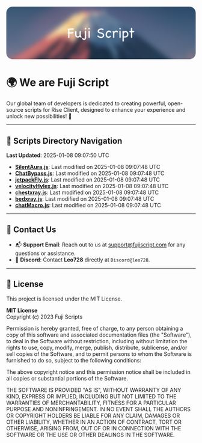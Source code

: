 ![Banner](.github/b.webp)

# 🌍 **We are Fuji Script**

Our global team of developers is dedicated to creating powerful, open-source scripts for Rise Client, designed to enhance your experience and unlock new possibilities! 🌟

---
<!-- SCRIPTS_NAVIGATION_START -->
## 📂 **Scripts Directory Navigation**

**Last Updated**: 2025-01-08 09:07:50 UTC

- **[SilentAura.js](scripts/SilentAura.js)**: Last modified on 2025-01-08 09:07:48 UTC
- **[ChatBypass.js](scripts/ChatBypass.js)**: Last modified on 2025-01-08 09:07:48 UTC
- **[jetpackFly.js](scripts/jetpackFly.js)**: Last modified on 2025-01-08 09:07:48 UTC
- **[velocityHylex.js](scripts/velocityHylex.js)**: Last modified on 2025-01-08 09:07:48 UTC
- **[chestxray.js](scripts/chestxray.js)**: Last modified on 2025-01-08 09:07:48 UTC
- **[bedxray.js](scripts/bedxray.js)**: Last modified on 2025-01-08 09:07:48 UTC
- **[chatMacro.js](scripts/chatMacro.js)**: Last modified on 2025-01-08 09:07:48 UTC

<!-- SCRIPTS_NAVIGATION_END -->

---

## 💬 **Contact Us**  
- 📬 **Support Email**: Reach out to us at [support@fujiscript.com](mailto:support@fujiscript.com) for any questions or assistance.  
- 💬 **Discord**: Contact **Leo728** directly at `Discord@leo728`.

---

## 📜 **License**

This project is licensed under the MIT License.  

**MIT License**  
Copyright (c) 2023 Fuji Scripts  

Permission is hereby granted, free of charge, to any person obtaining a copy of this software and associated documentation files (the "Software"), to deal in the Software without restriction, including without limitation the rights to use, copy, modify, merge, publish, distribute, sublicense, and/or sell copies of the Software, and to permit persons to whom the Software is furnished to do so, subject to the following conditions:  

The above copyright notice and this permission notice shall be included in all copies or substantial portions of the Software.  

THE SOFTWARE IS PROVIDED "AS IS", WITHOUT WARRANTY OF ANY KIND, EXPRESS OR IMPLIED, INCLUDING BUT NOT LIMITED TO THE WARRANTIES OF MERCHANTABILITY, FITNESS FOR A PARTICULAR PURPOSE AND NONINFRINGEMENT. IN NO EVENT SHALL THE AUTHORS OR COPYRIGHT HOLDERS BE LIABLE FOR ANY CLAIM, DAMAGES OR OTHER LIABILITY, WHETHER IN AN ACTION OF CONTRACT, TORT OR OTHERWISE, ARISING FROM, OUT OF OR IN CONNECTION WITH THE SOFTWARE OR THE USE OR OTHER DEALINGS IN THE SOFTWARE.  
